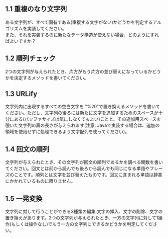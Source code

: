 ## 1.1 重複のなり文字列
ある文字列が、すべて固有である(重複する文字がない)かどうかを判定するアルゴリズムを実装してください。  
また、それを実装するのに新たなデータ構造が使えない場合、どのようにすればよいですか？

## 1.2 順列チェック
2つの文字列が与えられたとき、片方がもう片方の並び替えになっているかどうかを決定するメソッドを書いてください。

## 1.3 URLify
文字列内に出現するすべての空白文字を "%20"で置き換えるメソッドを書いてください。ただし、文字列の後ろには新たに文字を追加するためのスペースが十分にある(バッファサイズは気にしなくてもよい)ことと、その追加用スペースを覗いた文字列の真の長さが与えられます(注意: Javaで実装する場合は、追加の領域を使用せずに処理できるよう文字配列を使ってください)。

## 1.4 回文の順列
文字列が与えられたとき、その文字列が回文の順列であるかを調べる関数を書いてください。回文とは前から読んでも後ろから読んでも同じになる単語やフレーズのことです。順列とは文字を並び替えたものです。回文に含まれる単語は辞書にかかれているものに限りません。

## 1.5 一発変換
文字列に対して行うことができる3種類の編集:文字の挿入、文字の削除、文字の置き換えがあります。2つの文字列が与えられたとき、一方の文字列に対して1操作(もしくは操作なし)でもう一方の文字列にできるかどうかを判定してください。
